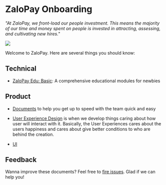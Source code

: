 # ZaloPay Onboarding

*"At ZaloPay, we front-load our people investment. This means the majority of our time and money spent on people is invested in attracting, assessing, and cultivating new hires."*

![](/images/onboarding.png)

Welcome to ZaloPay. Here are several things you should know:

## Technical 

- [ZaloPay Edu: Basic](./tech/basic): A comprehensive educational modules for newbies

## Product

- [Documents](product/overview.md) to help you get up to speed with the team quick and easy

- [User Experience Design]((/product/awesome-ux.md)) is when we develop things caring about how user will interact with it. Basically, the User Experiences cares about the users happiness and cares about give better conditions to who are behind the creation.

- [UI](/product/awesome-ui.md)

## Feedback

Wanna improve these documents? Feel free to [fire issues](https://gitlab.zalopay.vn/zalopay-freshers/onboarding/issues/new?issue%5Bassignee_id%5D=&issue%5Bmilestone_id%5D=). Glad if we can help you!